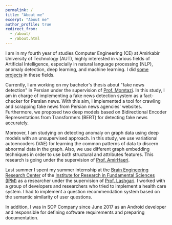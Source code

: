 ```yaml
---
permalink: /
title: "About me"
excerpt: "About me"
author_profile: true
redirect_from: 
  - /about/
  - /about.html
---
```



I am in my fourth year of studies Computer Engineering (CE) at Amirkabir University of Technology (AUT), highly interested in various fields of Artificial Intelligence, especially in natural language processing (NLP), anomaly detection, deep learning, and machine learning. I did [some projects](https://github.com/mhmdsmdi) in these fields.

Currently, I am working on my bachelor's thesis about "fake news detection" in Persian under the supervision of [Prof. Momtazi](https://aut.ac.ir/cv/2345/Saeede%20Momtazi).
In this study, I am in charge of implementing a fake news detection system as a fact-checker for Persian news. With this aim, I implemented a tool for crawling and scrapping fake news from Persian news agencies' websites. Furthermore, we proposed two deep models based on Bidirectional Encoder Representations from Transformers (BERT) for detecting fake news accurately.

Moreover, I am studying on detecting anomaly on graph data using deep models with an unsupervised approach. In this study, we use variational autoencoders (VAE) for learning the common patterns of data to discern abnormal data in the graph. Also, we use different graph embedding techniques in order to use both structural and attributes features. This research is going under the supervision of [Prof. AmirHaeri](https://ceit.aut.ac.ir/~haeri/).

Last summer I spent my summer internship at the [Brain Engineering Research Center](http://braineng.scs.ipm.ac.ir/) of the [Institute for Research in Fundamental Sciences (IPM)](http://www.ipm.ac.ir/) as a researcher under the supervision of [Prof. Lashgari](http://www.ipm.ac.ir/personalinfo.jsp?PeopleCode=IP0400047). I worked with a group of developers and researchers who tried to implement a health care system. I had to implement a question recommendation system based on the semantic similarity of user questions.

In addition, I was in SOP Company since June 2017 as an Android developer and responsible for defining software requirements and preparing documentation.
